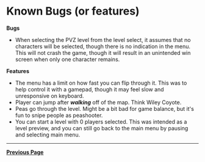 # Known Bugs (or features)

**Bugs**
- When selecting the PVZ level from the level select, it assumes that no characters will be selected, though there is no indication in the menu.
  This will not crash the game, though it will result in an unintended win screen when only one character remains.

**Features**
- The menu has a limit on how fast you can flip through it. This was to help control it with a gamepad, though it may feel slow and unresponsive on keyboard. 
- Player can jump after ***walking*** off of the map. Think Wiley Coyote.
- Peas go through the level. Might be a bit bad for game balance, but it's fun to snipe people as peashooter.
- You can start a level with 0 players selected. This was intended as a level preview, and you can still go back to the main menu by pausing and selecting main menu.

---

[**Previous Page**](README.md)

